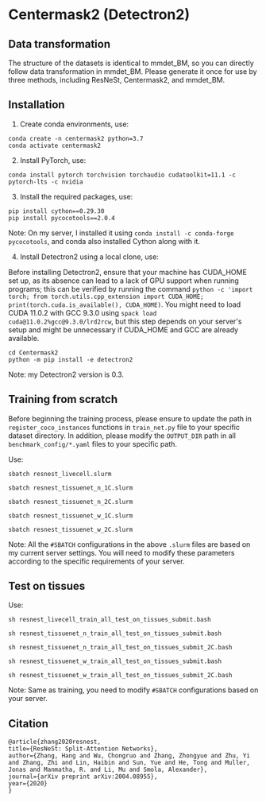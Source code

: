 # Centermask2 (Detectron2)

## Data transformation

The structure of the datasets is identical to mmdet_BM, so you can directly follow data transformation in mmdet_BM. Please generate it once for use by three methods, including ResNeSt, Centermask2, and mmdet_BM.

## Installation

1. Create conda environments, use:

  ```
  conda create -n centermask2 python=3.7
  conda activate centermask2
  ```

2. Install PyTorch, use:

  ```
  conda install pytorch torchvision torchaudio cudatoolkit=11.1 -c pytorch-lts -c nvidia
  ```

3. Install the required packages, use:

  ```
  pip install cython==0.29.30
  pip install pycocotools==2.0.4
  ```
  
  Note: On my server, I installed it using ```conda install -c conda-forge pycocotools```, and conda also installed Cython along with it.

4. Install Detectron2 using a local clone, use:

  Before installing Detectron2, ensure that your machine has CUDA_HOME set up, as its absence can lead to a lack of GPU support when running programs; this can be verified by running the command ```python -c 'import torch; from torch.utils.cpp_extension import CUDA_HOME; print(torch.cuda.is_available(), CUDA_HOME)```. You might need to load CUDA 11.0.2 with GCC 9.3.0 using ```spack load cuda@11.0.2%gcc@9.3.0/lrd2rcw```, but this step depends on your server's setup and might be unnecessary if CUDA_HOME and GCC are already available.
  
  ```
  cd Centermask2
  python -m pip install -e detectron2
  ```

  Note: my Detectron2 version is 0.3.
  
## Training from scratch

Before beginning the training process, please ensure to update the path in ```register_coco_instances``` functions in ```train_net.py``` file to your specific dataset directory. In addition, please modify the ```OUTPUT_DIR``` path in all ```benchmark_config/*.yaml``` files to your specific path.

Use:

```
sbatch resnest_livecell.slurm

sbatch resnest_tissuenet_n_1C.slurm

sbatch resnest_tissuenet_n_2C.slurm

sbatch resnest_tissuenet_w_1C.slurm

sbatch resnest_tissuenet_w_2C.slurm
```

Note: All the ```#SBATCH``` configurations in the above ```.slurm``` files are based on my current server settings. You will need to modify these parameters according to the specific requirements of your server.

## Test on tissues

Use:

```
sh resnest_livecell_train_all_test_on_tissues_submit.bash

sh resnest_tissuenet_n_train_all_test_on_tissues_submit.bash

sh resnest_tissuenet_n_train_all_test_on_tissues_submit_2C.bash

sh resnest_tissuenet_w_train_all_test_on_tissues_submit.bash

sh resnest_tissuenet_w_train_all_test_on_tissues_submit_2C.bash
```

Note: Same as training, you need to modify ```#SBATCH``` configurations based on your server.


## Citation

```
@article{zhang2020resnest,
title={ResNeSt: Split-Attention Networks},
author={Zhang, Hang and Wu, Chongruo and Zhang, Zhongyue and Zhu, Yi and Zhang, Zhi and Lin, Haibin and Sun, Yue and He, Tong and Muller, Jonas and Manmatha, R. and Li, Mu and Smola, Alexander},
journal={arXiv preprint arXiv:2004.08955},
year={2020}
}
```
